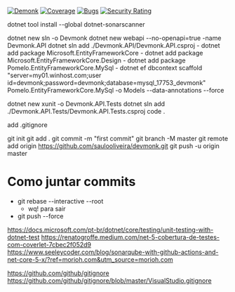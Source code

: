 [![Demonk](https://github.com/saulooliveira/devmonk/actions/workflows/demonk.yml/badge.svg)](https://github.com/saulooliveira/devmonk/actions/workflows/demonk.yml)
[![Coverage](https://sonarcloud.io/api/project_badges/measure?project=saulooliveira_devmonk&metric=coverage)](https://sonarcloud.io/dashboard?id=saulooliveira_devmonk)
[![Bugs](https://sonarcloud.io/api/project_badges/measure?project=saulooliveira_devmonk&metric=bugs)](https://sonarcloud.io/dashboard?id=saulooliveira_devmonk)
[![Security Rating](https://sonarcloud.io/api/project_badges/measure?project=saulooliveira_devmonk&metric=security_rating)](https://sonarcloud.io/dashboard?id=saulooliveira_devmonk)


dotnet tool install --global dotnet-sonarscanner

dotnet new sln -o Devmonk
dotnet new webapi --no-openapi=true -name Devmonk.API
dotnet sln add ./Devmonk.API/Devmonk.API.csproj
	- dotnet add package Microsoft.EntityFrameworkCore
	- dotnet add package Microsoft.EntityFrameworkCore.Design
	- dotnet add package Pomelo.EntityFrameworkCore.MySql
	- dotnet ef dbcontext scaffold "server=my01.winhost.com;user id=devmonk;password=devmonk;database=mysql_17753_devmonk" Pomelo.EntityFrameworkCore.MySql -o Models --data-annotations --force
	
dotnet new xunit -o Devmonk.API.Tests
dotnet sln add ./Devmonk.API.Tests/Devmonk.API.Tests.csproj
code .

add .gitignore 

git init
git add .
git commit -m "first commit"
git branch -M master
git remote add origin https://github.com/saulooliveira/devmonk.git
git push -u origin master


# Como juntar commits
- git rebase --interactive --root
	- wq! para sair
- git push --force


https://docs.microsoft.com/pt-br/dotnet/core/testing/unit-testing-with-dotnet-test
https://renatogroffe.medium.com/net-5-cobertura-de-testes-com-coverlet-7cbec2f052d9
https://www.seeleycoder.com/blog/sonarqube-with-github-actions-and-net-core-5-x/?ref=morioh.com&utm_source=morioh.com

https://github.com/github/gitignore
https://github.com/github/gitignore/blob/master/VisualStudio.gitignore
